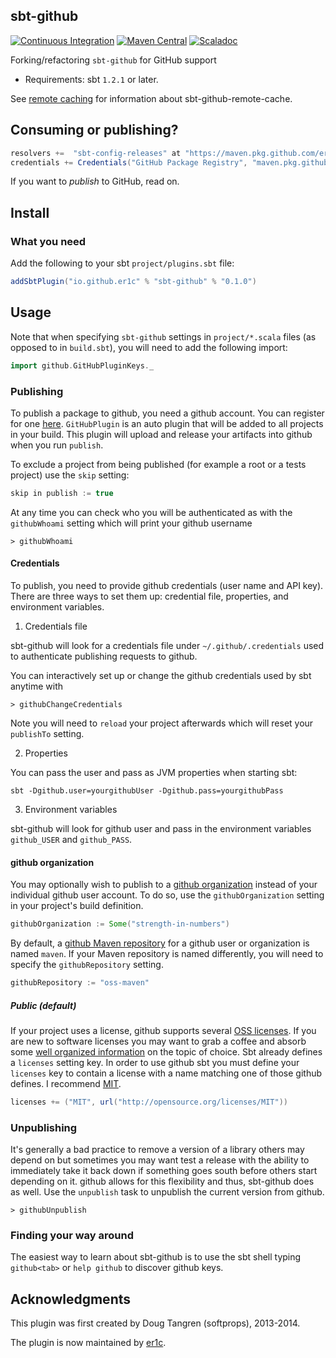 sbt-github
----------
[![Continuous Integration](https://github.com/er1c/sbt-github/actions/workflows/ci.yml/badge.svg)](https://github.com/er1c/sbt-github/actions/workflows/ci.yml)
[![Maven Central](https://maven-badges.herokuapp.com/maven-central/io.github.er1c/sbt-github_2.12_1.0/badge.svg)](https://search.maven.org/search?q=g:io.github.er1c%20AND%20a:sbt-github_2.12_1.0)
[![Scaladoc](https://javadoc.io/badge2/io.github.er1c/sbt-github_2.12_1.0/javadoc.svg?label=Scaladoc)](https://javadoc.io/doc/io.github.er1c/sbt-github_2.12_1.0)


Forking/refactoring `sbt-github` for GitHub support

- Requirements: sbt `1.2.1` or later.

See [remote caching](REMOTE_CACHE.md) for information about sbt-github-remote-cache.

## Consuming or publishing?

```scala
resolvers +=  "sbt-config-releases" at "https://maven.pkg.github.com/er1c/sbt-github"
credentials += Credentials("GitHub Package Registry", "maven.pkg.github.com", "<github-user>", "<GITHUB_TOKEN>")
```

If you want to _publish_ to GitHub, read on.

## Install

### What you need


Add the following to your sbt `project/plugins.sbt` file:

```scala
addSbtPlugin("io.github.er1c" % "sbt-github" % "0.1.0")
```

## Usage

Note that when specifying `sbt-github` settings in `project/*.scala` files (as opposed to in `build.sbt`), you will need to add the following import:

```scala
import github.GitHubPluginKeys._
```

### Publishing

To publish a package to github, you need a github account. You can register for one [here](https://github.com/signup/index). 
`GitHubPlugin` is an auto plugin that will be added to all projects in your build.
This plugin will upload and release your artifacts into github when you run `publish`.

To exclude a project from being published (for example a root or a tests project) use the `skip` setting:

```scala
skip in publish := true
```

At any time you can check who you will be authenticated as with the `githubWhoami` setting which will print your github username

    > githubWhoami

#### Credentials

To publish, you need to provide github credentials (user name and API key). There are three ways to set them up: credential file, properties, and environment variables.

1. Credentials file

sbt-github will look for a credentials file under `~/.github/.credentials` used to authenticate publishing requests to github.

You can interactively set up or change the github credentials used by sbt anytime with

    > githubChangeCredentials

Note you will need to `reload` your project afterwards which will reset your `publishTo` setting.

2.  Properties

You can pass the user and pass as JVM properties when starting sbt:

    sbt -Dgithub.user=yourgithubUser -Dgithub.pass=yourgithubPass
    
3. Environment variables

sbt-github will look for github user and pass in the environment variables `github_USER` and  `github_PASS`.

#### github organization

You may optionally wish to publish to a [github organization](https://github.com/docs/usermanual/interacting/interacting_githuborganizations.html)
instead of your individual github user account. To do so, use the `githubOrganization` setting in your project's build definition.

```scala
githubOrganization := Some("strength-in-numbers")
```

By default, a [github Maven repository](https://github.com/docs/usermanual/uploads/uploads_yourrepositories.html) for a github user or
organization is named `maven`.  If your Maven repository is named differently, you will need to specify the `githubRepository` setting.

```scala
githubRepository := "oss-maven"
```

##### Public (default)

If your project uses a license, github supports several [OSS licenses](https://github.com/docs/api/#_get_oss_licenses). If you are new to software licenses you may
want to grab a coffee and absorb some [well organized information](http://choosealicense.com/) on the topic of choice.
Sbt already defines a `licenses` setting key. In order to use github sbt you must define your `licenses` key to contain a license with a name matching
one of those github defines. I recommend [MIT](http://choosealicense.com/licenses/mit/).

```scala
licenses += ("MIT", url("http://opensource.org/licenses/MIT"))
```

### Unpublishing

It's generally a bad practice to remove a version of a library others may depend on but sometimes you may want test a release with the ability to immediately take it back down if something goes south before others start depending on it. github allows for this flexibility and thus, sbt-github does as well. Use the `unpublish` task to unpublish the current version from github.

    > githubUnpublish

### Finding your way around

The easiest way to learn about sbt-github is to use the sbt shell typing `github<tab>` or `help github` to discover github keys.

## Acknowledgments

This plugin was first created by Doug Tangren (softprops), 2013-2014.

The plugin is now maintained by [er1c](https://github.com/er1c).

